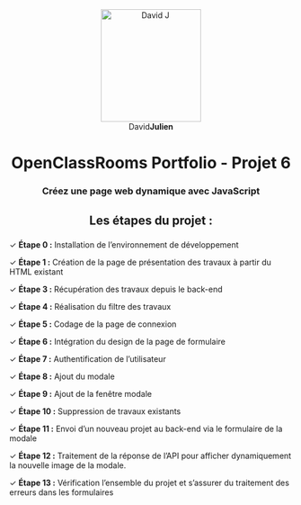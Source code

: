 
<div align="center">
  <img src="https://pacificgraphic.com/dj/IMG_2303_BlueCrop.png" alt="David J" width="178" height="200"  />
  <legend>David<strong>Julien</strong> </legend>
</div>

<h1 align="center">OpenClassRooms Portfolio - Projet 6</h1>

###

<h3 align="center">Créez une page web dynamique avec JavaScript</h3>

###

<h2 align="center">Les étapes du projet :</h2>

###

<p>✓ <strong>Étape 0 :</strong> Installation de l’environnement de développement</p>
<p>✓ <strong>Étape 1 :</strong> Création de la page de présentation des travaux à partir du HTML existant</p>
<p>✓ <strong>Étape 3 :</strong> Récupération des travaux depuis le back-end</p>
<p>✓ <strong>Étape 4 :</strong> Réalisation du filtre des travaux</p>
<p>✓ <strong>Étape 5 :</strong> Codage de la page de connexion</p>
<p>✓ <strong>Étape 6 :</strong> Intégration du design de la page de formulaire</p>
<p>✓ <strong>Étape 7 :</strong> Authentification de l’utilisateur</p>
<p>✓ <strong>Étape 8 :</strong> Ajout du modale</p>
<p>✓ <strong>Étape 9 :</strong> Ajout de la fenêtre modale</p>
<p>✓ <strong>Étape 10 :</strong> Suppression de travaux existants</p>
<p>✓ <strong>Étape 11 :</strong> Envoi d’un nouveau projet au back-end via le formulaire de la modale</p>
<p>✓ <strong>Étape 12 :</strong> Traitement de la réponse de l’API pour afficher dynamiquement la nouvelle image de la modale.</p>
<p>✓ <strong>Étape 13 :</strong> Vérification l’ensemble du projet et s’assurer du traitement des erreurs dans les formulaires</p>


